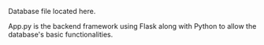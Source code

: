 Database file located here.

App.py is the backend framework using Flask along with Python to allow the database's basic functionalities.
